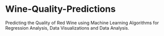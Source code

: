 # Wine-Quality-Predictions
Predicting the Quality of Red Wine using Machine Learning Algorithms for Regression Analysis, Data Visualizations and Data Analysis.
